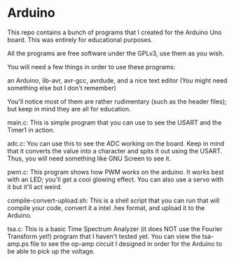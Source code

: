 # Arduino
This repo contains a bunch of programs that I created for the Arduino Uno board. This was entirely for educational purposes.

All the programs are free software under the GPLv3, use them as you wish.

You will need a few things in order to use these programs:

an Arduino, lib-avr, avr-gcc, avrdude, and a nice text editor (You might need something else but I don't remember)

You'll notice most of them are rather rudimentary (such as the header files); but keep in mind they are all for education.

main.c: This is simple program that you can use to see the USART and the Timer1 in action. 

adc.c: You can use this to see the ADC working on the board. Keep in mind that it converts the value into a character and spits it out using the USART. Thus, you will need something like GNU Screen to see it.

pwm.c: This program shows how PWM works on the arduino. It works best with an LED; you'll get a cool glowing effect. You can also use a servo with it but it'll act weird. 

compile-convert-upload.sh: This is a shell script that you can run that will compile your code, convert it a intel .hex format, and upload it to the Arduino. 

tsa.c: This is a basic Time Spectrum Analyzer (it does NOT use the Fourier Transform yet!) program that I haven't tested yet. You can view the tsa-amp.ps file to see the op-amp circuit I designed in order for the Arduino to be able to pick up the voltage. 
